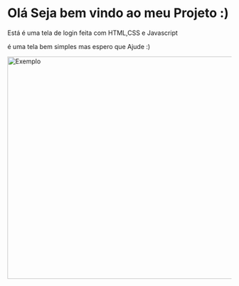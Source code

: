 <h1>Olá Seja bem vindo ao meu Projeto :)</h1>
    <p>Está é uma tela de login feita com HTML,CSS e Javascript</p>
    <p>é uma tela bem simples mas espero que Ajude :)</p>
<img height="500px" width="900px" src="https://i.imgur.com/c8S0Zsl.png" alt="Exemplo">
